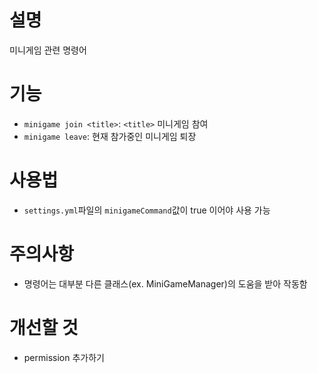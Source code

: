 # 설명
미니게임 관련 명령어

# 기능
- `minigame join <title>`: `<title>` 미니게임 참여
- `minigame leave`: 현재 참가중인 미니게임 퇴장

# 사용법
- `settings.yml`파일의 `minigameCommand`값이 true 이어야 사용 가능

# 주의사항
- 명령어는 대부분 다른 클래스(ex. MiniGameManager)의 도움을 받아 작동함

# 개선할 것
- permission 추가하기
